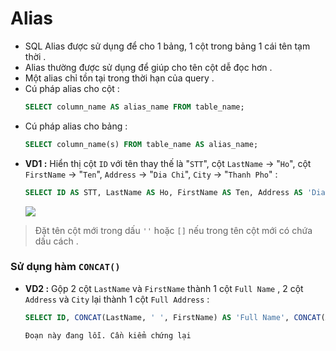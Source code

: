 # Alias
- SQL Alias được sử dụng để cho 1 bảng, 1 cột trong bảng 1 cái tên tạm thời .
- Alias thường được sử dụng để giúp cho tên cột dễ đọc hơn .
- Một alias chỉ tồn tại trong thời hạn của query .
- Cú pháp alias cho cột :
    ```sql
    SELECT column_name AS alias_name FROM table_name;
    ```
- Cú pháp alias cho bảng :
    ```sql
    SELECT column_name(s) FROM table_name AS alias_name;
    ```
- **VD1 :** Hiển thị cột `ID` với tên thay thế là "`STT`", cột `LastName` -> "`Ho`", cột `FirstName` -> "`Ten`", `Address` -> "`Dia Chi`", `City` -> "`Thanh Pho`" :
    ```sql
    SELECT ID AS STT, LastName AS Ho, FirstName AS Ten, Address AS 'Dia Chi', City AS 'Thanh Pho' FROM Persons;
    ```
    <img src=https://i.imgur.com/OmxvFCN.png>

> Đặt tên cột mới trong dấu `''` hoặc `[]` nếu trong tên cột mới có chứa dấu cách .
### Sử dụng hàm `CONCAT()`
- **VD2 :** Gộp 2 cột `LastName` và `FirstName` thành 1 cột `Full Name` , 2 cột `Address` và `City` lại thành 1 cột `Full Address` :
    ```sql
    SELECT ID, CONCAT(LastName, ' ', FirstName) AS 'Full Name', CONCAT(Address, ', ', City) AS 'Full Address' FROM Persons;
    ```
    ```
    Đoạn này đang lỗi. Cần kiểm chứng lại
    ```
